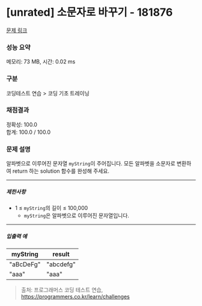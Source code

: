 # [unrated] 소문자로 바꾸기 - 181876 

[문제 링크](https://school.programmers.co.kr/learn/courses/30/lessons/181876) 

### 성능 요약

메모리: 73 MB, 시간: 0.02 ms

### 구분

코딩테스트 연습 > 코딩 기초 트레이닝

### 채점결과

정확성: 100.0<br/>합계: 100.0 / 100.0

### 문제 설명

<p>알파벳으로 이루어진 문자열 <code>myString</code>이 주어집니다. 모든 알파벳을 소문자로 변환하여 return 하는 solution 함수를 완성해 주세요.</p>

<hr>

<h5>제한사항</h5>

<ul>
<li>1 ≤ <code>myString</code>의 길이 ≤ 100,000

<ul>
<li><code>myString</code>은 알파벳으로 이루어진 문자열입니다.</li>
</ul></li>
</ul>

<hr>

<h5>입출력 예</h5>
<table class="table">
        <thead><tr>
<th>myString</th>
<th>result</th>
</tr>
</thead>
        <tbody><tr>
<td>"aBcDeFg"</td>
<td>"abcdefg"</td>
</tr>
<tr>
<td>"aaa"</td>
<td>"aaa"</td>
</tr>
</tbody>
      </table>

> 출처: 프로그래머스 코딩 테스트 연습, https://programmers.co.kr/learn/challenges